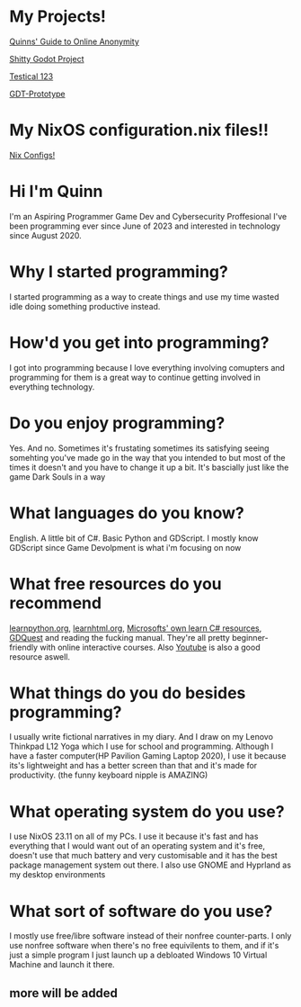 # My Projects!
[Quinns' Guide to Online Anonymity](https://fortunef.github.io/Quinns-Guide-to-Online-Anonymity/)

[Shitty Godot Project](https://github.com/fortunef/shitty-godot-project)

[Testical 123](https://fortunef.github.io/Testical-123/)

[GDT-Prototype](https://github.com/fortunef/GD4-Prototype)

# My NixOS configuration.nix files!!
[Nix Configs!](https://github.com/fortunef/NixOS-Configs/tree/main)

# Hi I'm Quinn
I'm an Aspiring Programmer Game Dev and Cybersecurity Proffesional I've been programming ever since June of 2023 and interested in technology since August 2020.
# Why I started programming?
I started programming as a way to create things and use my time wasted idle doing something productive instead.
# How'd you get into programming?
I got into programming because I love everything involving comupters and programming for them is a great way to continue getting involved in everything technology.
# Do you enjoy programming?
Yes. And no. Sometimes it's frustating sometimes its satisfying seeing somehting you've made go in the way that you intended to but most of the times it doesn't and you have to change it up a bit. It's bascially just like the game Dark Souls in a way
# What languages do you know?
English. A little bit of C#. Basic Python and GDScript. I mostly know GDScript since Game Devolpment is what i'm focusing on now
# What free resources do you recommend
[learnpython.org](https://learnpython.org),  [learnhtml.org](https://www.learn-html.org/),  [Microsofts' own learn C# resources](https://dotnet.microsoft.com/en-us/learn/csharp), [GDQuest](https://www.gdquest.com/) and reading the fucking manual. They're all pretty beginner-friendly with online interactive courses. Also [Youtube](https://youtube.com) is also a good resource aswell.
# What things do you do besides programming?
I usually write fictional narratives in my diary. And I draw on my Lenovo Thinkpad L12 Yoga which I use for school and programming. Although I have a faster computer(HP Pavilion Gaming Laptop 2020), I use it because its's lightweight and has a better screen than that and it's made for productivity. (the funny keyboard nipple is AMAZING)
# What operating system do you use?
I use NixOS 23.11 on all of my PCs. I use it because it's fast and has everything that I would want out of an operating system and it's free, doesn't use that much battery and very customisable and it has the best package management system out there. I also use GNOME and Hyprland as my desktop environments
# What sort of software do you use?
I mostly use free/libre software instead of their nonfree counter-parts. I only use nonfree software when there's no free equivilents to them, and if it's just a simple program I just launch up a debloated Windows 10 Virtual Machine and launch it there.
## more will be added
